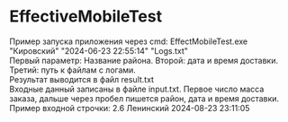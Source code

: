 # EffectiveMobileTest
Пример запуска приложения через cmd: EffectMobileTest.exe "Кировский" "2024-06-23 22:55:14" "Logs.txt"  
Первый параметр: Название района. Второй: дата и время доставки. Третий: путь к файлам с логами.  
Результат выводится в файл result.txt  
Входные данный записаны в файле input.txt. Первое число масса заказа, дальше через пробел пишется район, дата и время доставки.  
Пример входной строчки: 2.6 Ленинский 2024-08-23 23:11:05  

 
